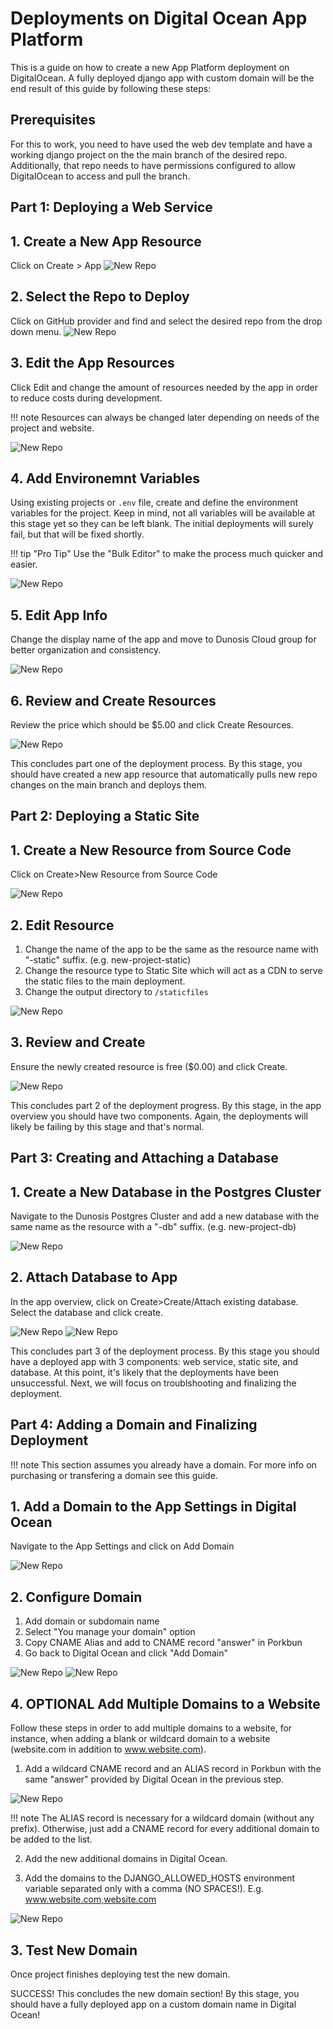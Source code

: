 # Deployments on Digital Ocean App Platform

This is a guide on how to create a new App Platform deployment on DigitalOcean. A fully deployed django app with custom domain will be the end result of this guide by following these steps: 

## Prerequisites

For this to work, you need to have used the web dev template and have a working django project on the the main branch of the desired repo. Additionally, that repo needs to have permissions configured to allow DigitalOcean to access and pull the branch. 

## Part 1: Deploying a Web Service
## 1. Create a New App Resource

Click on Create > App
![New Repo](./assets/deployment/deploy1.jpeg)

## 2. Select the Repo to Deploy

Click on GitHub provider and find and select the desired repo from the drop down menu.
![New Repo](./assets/deployment/deploy2.jpeg)

## 3. Edit the App Resources

Click Edit and change the amount of resources needed by the app in order to reduce costs during development.

!!! note
    Resources can always be changed later depending on needs of the project and website.

![New Repo](./assets/deployment/deploy3.jpeg)

## 4. Add Environemnt Variables

Using existing projects or `.env` file, create and define the environment variables for the project. Keep in mind, not all variables will be available at this stage yet so they can be left blank. The initial deployments will surely fail, but that will be fixed shortly. 

!!! tip "Pro Tip"
    Use the "Bulk Editor" to make the process much quicker and easier.

![New Repo](./assets/deployment/deploy4.jpeg)

## 5. Edit App Info

Change the display name of the app and move to Dunosis Cloud group for better organization and consistency.

![New Repo](./assets/deployment/deploy5.jpeg)


## 6. Review and Create Resources

Review the price which should be $5.00 and click Create Resources. 

![New Repo](./assets/deployment/deploy6.jpeg)

This concludes part one of the deployment process. By this stage, you should have created a new app resource that automatically pulls new repo changes on the main branch and deploys them. 


## Part 2: Deploying a Static Site
## 1. Create a New Resource from Source Code

Click on Create>New Resource from Source Code

![New Repo](./assets/deployment/deploy7.jpeg)


## 2. Edit Resource

1. Change the name of the app to be the same as the resource name with "-static" suffix. (e.g. new-project-static)
2. Change the resource type to Static Site which will act as a CDN to serve the static files to the main deployment.
3. Change the output directory to `/staticfiles`

![New Repo](./assets/deployment/deploy8.jpeg)


## 3. Review and Create

Ensure the newly created resource is free ($0.00) and click Create. 

![New Repo](./assets/deployment/deploy9.jpeg)

This concludes part 2 of the deployment progress. By this stage, in the app overview you should have two components. Again, the deployments will likely be failing by this stage and that's normal. 

## Part 3: Creating and Attaching a Database
## 1. Create a New Database in the Postgres Cluster

Navigate to the Dunosis Postgres Cluster and add a new database with the same name as the resource with a "-db" suffix. (e.g. new-project-db)

![New Repo](./assets/deployment/deploy10.jpeg)

## 2. Attach Database to App

In the app overview, click on Create>Create/Attach existing database. Select the database and click create. 

![New Repo](./assets/deployment/deploy11.jpeg)
![New Repo](./assets/deployment/deploy12.jpeg)

This concludes part 3 of the deployment process. By this stage you should have a deployed app with 3 components: web service, static site, and database. At this point, it's likely that the deployments have been unsuccessful. Next, we will focus on troublshooting and finalizing the deployment.

## Part 4: Adding a Domain and Finalizing Deployment

!!! note 
    This section assumes you already have a domain. For more info on purchasing or transfering a domain see this guide.

## 1. Add a Domain to the App Settings in Digital Ocean

Navigate to the App Settings and click on Add Domain

![New Repo](./assets/deployment/deploy13.jpeg)

## 2. Configure Domain

 1. Add domain or subdomain name
 2. Select "You manage your domain" option
 3. Copy CNAME Alias and add to CNAME record "answer" in Porkbun
 4. Go back to Digital Ocean and click "Add Domain"

![New Repo](./assets/deployment/deploy14.jpeg)
![New Repo](./assets/deployment/deploy15.jpeg)

## 4. OPTIONAL Add Multiple Domains to a Website

Follow these steps in order to add multiple domains to a website, for instance, when adding a blank or wildcard domain to a website (website.com in addition to www.website.com).

 1. Add a wildcard CNAME record and an ALIAS record in Porkbun with the same "answer" provided by Digital Ocean in the previous step.

 ![New Repo](./assets/deployment/deploy16.png)

!!! note
    The ALIAS record is necessary for a wildcard domain (without any prefix). Otherwise, just add a CNAME record for every additional domain to be added to the list.

 2. Add the new additional domains in Digital Ocean.

 3. Add the domains to the DJANGO_ALLOWED_HOSTS environment variable separated only with a comma (NO SPACES!). E.g. www.website.com,website.com 

 ![New Repo](./assets/deployment/deploy17.png)

## 3. Test New Domain

Once project finishes deploying test the new domain. 

SUCCESS! This concludes the new domain section! By this stage, you should have a fully deployed app on a custom domain name in Digital Ocean!

